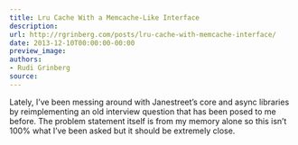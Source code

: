 ```yaml
---
title: Lru Cache With a Memcache-Like Interface
description:
url: http://rgrinberg.com/posts/lru-cache-with-memcache-interface/
date: 2013-12-10T00:00:00-00:00
preview_image:
authors:
- Rudi Grinberg
source:
---
```


<p>Lately, I&rsquo;ve been messing around with Janestreet&rsquo;s core and async
libraries by reimplementing an old interview question that has been
posed to me before. The problem statement itself is from my memory alone
so this isn&rsquo;t 100% what I&rsquo;ve been asked but it should be extremely
close.</p>

